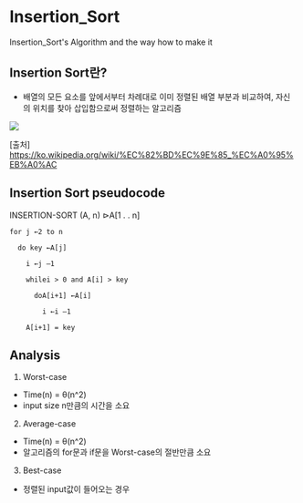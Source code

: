 # Insertion_Sort
Insertion_Sort's Algorithm and the way how to make it

## Insertion Sort란?
- 배열의 모든 요소를 앞에서부터 차례대로 이미 정렬된 배열 부분과 비교하여, 자신의 위치를 찾아 삽입함으로써 정렬하는 알고리즘

<img src="https://upload.wikimedia.org/wikipedia/commons/e/ea/Insertion_sort_001.PNG"></img>


[출처] https://ko.wikipedia.org/wiki/%EC%82%BD%EC%9E%85_%EC%A0%95%EB%A0%AC

## Insertion Sort pseudocode

INSERTION-SORT (A, n)   ⊳A[1 . . n]  

    for j ←2 to n
  
      do key ←A[j]

        i ←j –1

        whilei > 0 and A[i] > key

          doA[i+1] ←A[i]

            i ←i –1

        A[i+1] = key
      
      
## Analysis
1. Worst-case
  - Time(n) = θ(n^2)
  - input size n만큼의 시간을 소요
2. Average-case
  - Time(n) = θ(n^2)
  - 알고리즘의 for문과 if문을 Worst-case의 절반만큼 소요
3. Best-case
  - 정렬된 input값이 들어오는 경우

